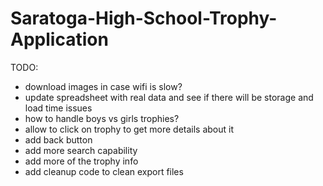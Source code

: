 # Saratoga-High-School-Trophy-Application

TODO:

- download images in case wifi is slow?
- update spreadsheet with real data and see if there will be storage and load time issues
- how to handle boys vs girls trophies?
- allow to click on trophy to get more details about it
- add back button
- add more search capability
- add more of the trophy info 
- add cleanup code to clean export files

